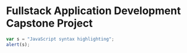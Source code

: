 # **Fullstack Application Development Capstone Project**
```javascript
var s = "JavaScript syntax highlighting";
alert(s);
```
